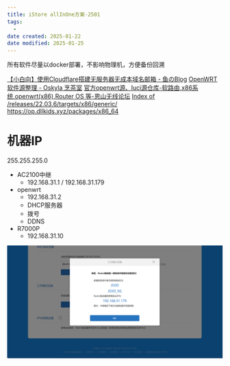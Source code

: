 ```yaml
---
title: iStore allInOne方案-2501
tags:
  - 
date created: 2025-01-22
date modified: 2025-01-25
---
```

所有软件尽量以docker部署，不影响物理机，方便备份回溯


[【小白向】使用Cloudflare搭建无服务器无成本域名邮箱 - 鱼のBlog](https://blog.fishze.com/archives/287)
[OpenWRT 软件源整理 - Oskyla 烹茶室](https://frytea.com/archives/1354/)
[官方openwrt源、luci源仓库-软路由,x86系统,openwrt(x86),Router OS 等-恩山无线论坛](https://www.right.com.cn/FORUM/thread-5837022-1-1.html)
[Index of /releases/22.03.6/targets/x86/generic/](https://archive.openwrt.org/releases/22.03.6/targets/x86/generic/)
https://op.dllkids.xyz/packages/x86_64

# 机器IP

255.255.255.0
- AC2100中继
	- 192.168.31.1 / 192.168.31.179
- openwrt
	- 192.168.31.2
	- DHCP服务器
	- 拨号
	- DDNS
- R7000P
	- 192.168.31.10

![](服务器相关/软路由/attachments/iStore%20allInOne方案-2501.png)
